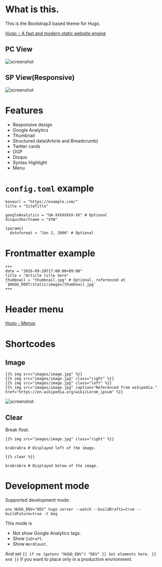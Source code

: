 # What is this.

This is the Bootstrap3 based theme for Hugo.

[Hugo :: A fast and modern static website engine](https://gohugo.io/)

## PC View

![screenshot](https://raw.githubusercontent.com/dim0627/hugo_theme_beg/master/images/screenshot.png)

## SP View(Responsive)

![screenshot](https://raw.githubusercontent.com/dim0627/hugo_theme_beg/master/images/responsive.png)

# Features

* Responsive design
* Google Analytics
* Thumbnail
* Structured data(Article and Breadcrumb)
* Twitter cards
* OGP
* Disqus
* Syntax Highlight
* Menu

# `config.toml` example

```
baseurl = "https://example.com/"
title = "SiteTitle"

googleAnalytics = "UA-XXXXXXXX-XX" # Optional
disqusShortname = "XYW"

[params]
  dateformat = "Jan 2, 2006" # Optional
```

# Frontmatter example

```
+++
date = "2016-09-28T17:00:00+09:00"
title = "Article title here"
thumbnail = "thumbnail.jpg" # Optional, referenced at `$HUGO_ROOT/static/images/thumbnail.jpg`
+++
```

# Header menu

[Hugo \- Menus](https://gohugo.io/extras/menus/)

# Shortcodes

## Image

```
{{% img src="images/image.jpg" %}}
{{% img src="images/image.jpg" class="right" %}}
{{% img src="images/image.jpg" class="left" %}}
{{% img src="images/image.jpg" caption="Referenced from wikipedia." href="https://en.wikipedia.org/wiki/Lorem_ipsum" %}}
```

![screenshot](https://raw.githubusercontent.com/dim0627/hugo_theme_beg/master/images/include-images.png)

## Clear

Break float.

```
{{% img src="images/image.jpg" class="right" %}}

brabrabra # Displayed left of the image.

{{% clear %}}

brabrabra # Displayed below of the image.
```

# Development mode

Supported development mode.

```
env HUGO_ENV="DEV" hugo server --watch --buildDrafts=true --buildFuture=true -t beg
```

This mode is

* Not show Google Analytics tags.
* Show `IsDraft`.
* Show `WordCount`.

And set `{{ if ne (getenv "HUGO_ENV") "DEV" }} Set elements here. {{ end }}` if you want to place only in a production environment.

